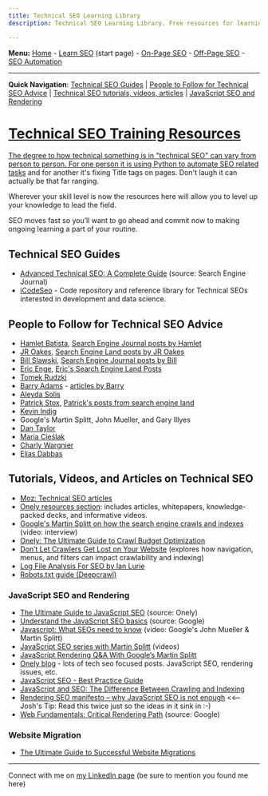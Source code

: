 ```yaml
---
title: Technical SEO Learning Library
description: Technical SEO Learning Library. Free resources for learning the technical side of search engine optimization. Get started now to begin enhancing your skills!

---
```


<b>Menu:</b> <a href="/">Home</a> - <a href="learn-seo.html">Learn SEO</a> (start page) - <a href="on-page-seo.html">On-Page SEO</a> - <a href="off-page-seo.html">Off-Page SEO</a> - <a href="seo-automation.html">SEO Automation</a>
<hr>
<strong>Quick Navigation</strong>: <a href="#technical-seo-guides">Technical SEO Guides</a> | <a href="#technical-seo-experts">People to Follow for Technical SEO Advice</a> | <a href="#technical-seo-tutorials-articles-videos">Technical SEO tutorials, videos, articles</a> | <a href="#javascript-seo-rendering">JavaScript SEO and Rendering

<h1>Technical SEO Training Resources</h1>

The degree to how technical something is in "technical SEO" can vary from person to person. For one person it is using Python to <a href="seo-automation.html">automate SEO related tasks</a> and for another it's fixing Title tags on pages. Don't laugh it can actually be that far ranging.
 
Wherever your skill level is now the resources here will allow you to level up your knowledge to lead the field. 

SEO moves fast so you’ll want to go ahead and commit now to making ongoing learning a part of your routine.

<h2 id="technical-seo-guides">Technical SEO Guides</h2>

* <a href="https://www.searchenginejournal.com/technical-seo/">Advanced Technical SEO: A Complete Guide</a> (source: Search Engine Journal)
* <a href="https://i.codeseo.dev/">iCodeSeo</a> - Code repository and reference library for Technical SEOs interested in development and data science.

<h2 id="technical-seo-experts">People to Follow for Technical SEO Advice</h2>

* <a href="https://twitter.com/hamletbatista">Hamlet Batista</a>, <a href="https://www.searchenginejournal.com/author/hamlet-batista/">Search Engine Journal posts by Hamlet</a>
* <a href="https://github.com/jroakes?tab=repositories">JR Oakes</a>, <a href="https://searchengineland.com/author/jr-oakes">Search Engine Land posts by JR Oakes</a>
* <a href="https://www.linkedin.com/in/slawski/">Bill Slawski</a>, <a href="https://www.searchenginejournal.com/author/bill-slawski/">Search Engine Journal posts by Bill</a>
* <a href="https://www.youtube.com/user/stonetemplecons">Eric Enge</a>, <a href="https://searchengineland.com/author/eric-enge">Eric's Search Engine Land Posts</a>
* <a href="https://twitter.com/TomekRudzki">Tomek Rudzki</a> 
* <a href="https://www.linkedin.com/in/barryadams/">Barry Adams</a> - <a href="https://searchengineland.com/author/barry-adams">articles by Barry</a>
* <a href="https://www.aleydasolis.com/en/blog/">Aleyda Solis</a>
* <a href="https://twitter.com/patrickstox">Patrick Stox</a>, <a href="https://searchengineland.com/author/patrick-stox">Patrick's posts from search engine land</a>
* <a href="https://twitter.com/Kevin_Indig">Kevin Indig</a>
* Google's Martin Splitt, John Mueller, and Gary Illyes
* <a href="https://dantaylor.online/blog/">Dan Taylor</a>
* <a href="https://twitter.com/McCieslak">Maria Cieślak</a>
* <a href="https://github.com/CharlyWargnier">Charly Wargnier</a>
* <a href="https://advertools.readthedocs.io/en/master/">Elias Dabbas</a>


 <h2 id="technical-seo-tutorials-articles-videos"> Tutorials, Videos, and Articles on Technical SEO</h2>
 
 * <a href="https://moz.com/blog/category/technical-seo">Moz: Technical SEO articles</a>
 * <a href="https://www.onely.com/resources/">Onely resources section</a>: includes articles, whitepapers, knowledge-packed decks, and informative videos.
 * <a href="https://youtu.be/7J-8Y529-WE">Google's Martin Splitt on how the search engine crawls and indexes</a> (video: interview)
 * <a href="https://www.onely.com/blog/ultimate-guide-crawl-budget/">Onely: The Ultimate Guide to Crawl Budget Optimization</a>
 * <a href="https://www.onely.com/blog/dont-let-robots-get-lost-on-your-website/">Don’t Let Crawlers Get Lost on Your Website</a> (explores how navigation, menus, and filters can impact crawlability and indexing)
* <a href="https://www.portent.com/blog/seo/seo-log-file-analysis.htm">Log File Analysis For SEO by Ian Lurie</a>
* <a href="https://www.deepcrawl.com/knowledge/technical-seo-library/robots-txt/">Robots.txt guide (Deepcrawl)</a>

 <h3 id="javascript-seo-rendering">JavaScript SEO and Rendering </h3>
 
 * <a href="https://www.onely.com/blog/ultimate-guide-javascript-seo/">The Ultimate Guide to JavaScript SEO</a> (source: Onely)
 * <a href="https://developers.google.com/search/docs/guides/javascript-seo-basics">Understand the JavaScript SEO basics</a> (source: Google)
 * <a href="https://youtu.be/GdCBkX5mm2U">Javascript: What SEOs need to know</a> (video: Google's John Mueller & Martin Splitt)
 * <a href="https://www.youtube.com/playlist?list=PLKoqnv2vTMUPOalM1zuWDP9OQl851WMM9">JavaScript SEO series with Martin Splitt</a> (videos)
 * <a href="https://www.botify.com/blog/martin-splitt-javascript-rendering">JavaScript Rendering Q&A With Google’s Martin Splitt</a>
 * <a href="https://www.onely.com/blog/">Onely blog</a> - lots of tech seo focused posts. JavaScript SEO, rendering issues, etc.
 * <a href="https://en.ryte.com/magazine/javascript-and-seo-best-practice-guide">JavaScript SEO - Best Practice Guide</a>
 * <a href="https://www.stateofdigital.com/javascript-seo-crawling-indexing/">JavaScript and SEO: The Difference Between Crawling and Indexing</a>
 * <a href="https://www.onely.com/blog/rendering-seo-manifesto/">Rendering SEO manifesto – why JavaScript SEO is not enough</a> <<-- Josh's Tip: Read this twice just so the ideas in it sink in :-)
 * <a href="https://developers.google.com/web/fundamentals/performance/critical-rendering-path">Web Fundamentals: Critical Rendering Path</a> (source: Google)
 
 <h3>Website Migration </h3>
 
* <a href="https://www.contentkingapp.com/academy/website-migrations/">The Ultimate Guide to Successful Website Migrations</a>
 
<hr>
Connect with me on <a href="https://www.linkedin.com/in/joshhinds">my LinkedIn page</a> (be sure to mention you found me here)

